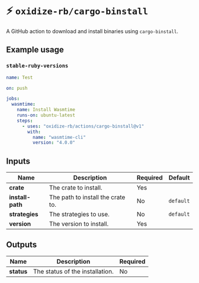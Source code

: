 # ⚡️ `oxidize-rb/cargo-binstall`

A GitHub action to download and install binaries using `cargo-binstall`.

## Example usage

### `stable-ruby-versions`

```yaml
name: Test

on: push

jobs:
  wasmtime:
    name: Install Wasmtime
    runs-on: ubuntu-latest
    steps:
      - uses: "oxidize-rb/actions/cargo-binstall@v1"
        with:
          name: "wasmtime-cli"
          version: "4.0.0"
```

## Inputs

<!-- inputs -->

| Name             | Description                       | Required | Default   |
| ---------------- | --------------------------------- | -------- | --------- |
| **crate**        | The crate to install.             | Yes      |           |
| **install-path** | The path to install the crate to. | No       | `default` |
| **strategies**   | The strategies to use.            | No       | `default` |
| **version**      | The version to install.           | Yes      |           |

<!-- /inputs -->

## Outputs

<!-- outputs -->

| Name       | Description                     | Required |
| ---------- | ------------------------------- | -------- |
| **status** | The status of the installation. | No       |

<!-- /outputs -->

